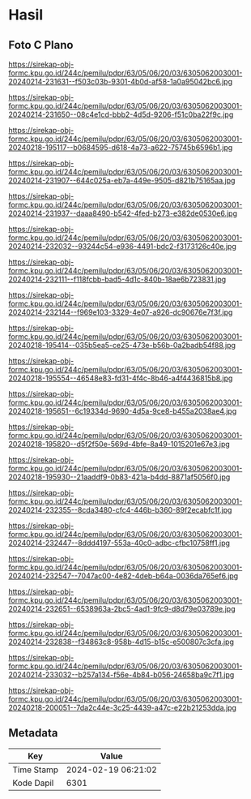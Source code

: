 # Hasil

## Foto C Plano

https://sirekap-obj-formc.kpu.go.id/244c/pemilu/pdpr/63/05/06/20/03/6305062003001-20240214-231631--f503c03b-9301-4b0d-af58-1a0a95042bc6.jpg

https://sirekap-obj-formc.kpu.go.id/244c/pemilu/pdpr/63/05/06/20/03/6305062003001-20240214-231650--08c4e1cd-bbb2-4d5d-9206-f51c0ba22f9c.jpg

https://sirekap-obj-formc.kpu.go.id/244c/pemilu/pdpr/63/05/06/20/03/6305062003001-20240218-195117--b0684595-d618-4a73-a622-75745b6596b1.jpg

https://sirekap-obj-formc.kpu.go.id/244c/pemilu/pdpr/63/05/06/20/03/6305062003001-20240214-231907--644c025a-eb7a-449e-9505-d821b75165aa.jpg

https://sirekap-obj-formc.kpu.go.id/244c/pemilu/pdpr/63/05/06/20/03/6305062003001-20240214-231937--daaa8490-b542-4fed-b273-e382de0530e6.jpg

https://sirekap-obj-formc.kpu.go.id/244c/pemilu/pdpr/63/05/06/20/03/6305062003001-20240214-232032--93244c54-e936-4491-bdc2-f3173126c40e.jpg

https://sirekap-obj-formc.kpu.go.id/244c/pemilu/pdpr/63/05/06/20/03/6305062003001-20240214-232111--f118fcbb-bad5-4d1c-840b-18ae6b723831.jpg

https://sirekap-obj-formc.kpu.go.id/244c/pemilu/pdpr/63/05/06/20/03/6305062003001-20240214-232144--f969e103-3329-4e07-a926-dc90676e7f3f.jpg

https://sirekap-obj-formc.kpu.go.id/244c/pemilu/pdpr/63/05/06/20/03/6305062003001-20240218-195414--035b5ea5-ce25-473e-b56b-0a2badb54f88.jpg

https://sirekap-obj-formc.kpu.go.id/244c/pemilu/pdpr/63/05/06/20/03/6305062003001-20240218-195554--46548e83-fd31-4f4c-8b46-a4f4436815b8.jpg

https://sirekap-obj-formc.kpu.go.id/244c/pemilu/pdpr/63/05/06/20/03/6305062003001-20240218-195651--6c19334d-9690-4d5a-9ce8-b455a2038ae4.jpg

https://sirekap-obj-formc.kpu.go.id/244c/pemilu/pdpr/63/05/06/20/03/6305062003001-20240218-195820--d5f2f50e-569d-4bfe-8a49-1015201e67e3.jpg

https://sirekap-obj-formc.kpu.go.id/244c/pemilu/pdpr/63/05/06/20/03/6305062003001-20240218-195930--21aaddf9-0b83-421a-b4dd-8871af5056f0.jpg

https://sirekap-obj-formc.kpu.go.id/244c/pemilu/pdpr/63/05/06/20/03/6305062003001-20240214-232355--8cda3480-cfc4-446b-b360-89f2ecabfc1f.jpg

https://sirekap-obj-formc.kpu.go.id/244c/pemilu/pdpr/63/05/06/20/03/6305062003001-20240214-232447--8ddd4197-553a-40c0-adbc-cfbc10758ff1.jpg

https://sirekap-obj-formc.kpu.go.id/244c/pemilu/pdpr/63/05/06/20/03/6305062003001-20240214-232547--7047ac00-4e82-4deb-b64a-0036da765ef6.jpg

https://sirekap-obj-formc.kpu.go.id/244c/pemilu/pdpr/63/05/06/20/03/6305062003001-20240214-232651--6538963a-2bc5-4ad1-9fc9-d8d79e03789e.jpg

https://sirekap-obj-formc.kpu.go.id/244c/pemilu/pdpr/63/05/06/20/03/6305062003001-20240214-232838--f34863c8-958b-4d15-b15c-e500807c3cfa.jpg

https://sirekap-obj-formc.kpu.go.id/244c/pemilu/pdpr/63/05/06/20/03/6305062003001-20240214-233032--b257a134-f56e-4b84-b056-24658ba9c7f1.jpg

https://sirekap-obj-formc.kpu.go.id/244c/pemilu/pdpr/63/05/06/20/03/6305062003001-20240218-200051--7da2c44e-3c25-4439-a47c-e22b21253dda.jpg


## Metadata

| Key        | Value               |
| ---------- | ------------------- |
| Time Stamp | 2024-02-19 06:21:02 |
| Kode Dapil | 6301                |



